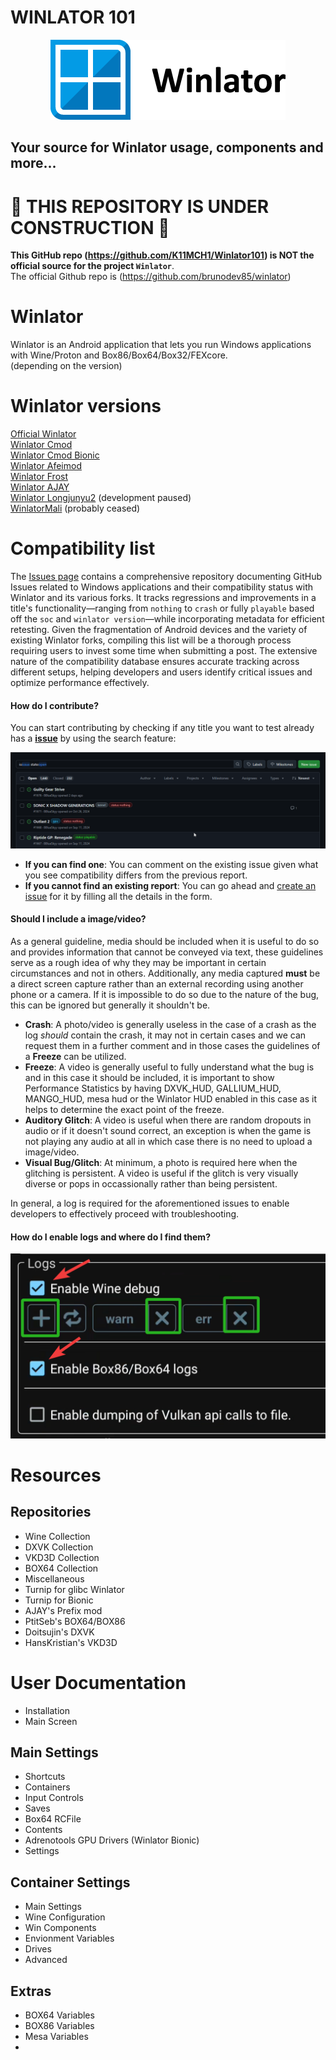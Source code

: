 # WINLATOR 101

<p align="center">
	<img src="logo.png" width="376" height="128" alt="Winlator Logo" />  
</p>

## Your source for Winlator usage, components and more...

# 🚧 THIS REPOSITORY IS UNDER CONSTRUCTION 🚧

**This GitHub repo (<https://github.com/K11MCH1/Winlator101>) is NOT the official
source for the project `Winlator`**.   
The official Github repo is (<https://github.com/brunodev85/winlator>)

# Winlator

Winlator is an Android application that lets you run Windows applications with Wine/Proton and Box86/Box64/Box32/FEXcore.  
(depending on the version)

# Winlator versions

[Official Winlator](https://github.com/brunodev85/winlator)  
[Winlator Cmod](https://github.com/coffincolors/winlator/releases)  
[Winlator Cmod Bionic](https://github.com/jhinzuo/winlator_bionic/releases)  
[Winlator Afeimod](https://github.com/afeimod/winlator-mod/releases/)  
[Winlator Frost](https://github.com/MrPhryaNikFrosty/Winlator-Frost/releases)  
[Winlator AJAY](https://github.com/ajay9634/winlator-ajay/releases)  
[Winlator Longjunyu2](https://github.com/longjunyu2/winlator/releases) (development paused)  
[WinlatorMali](https://github.com/Fcharan/WinlatorMali/releases) (probably ceased)  


# Compatibility list  

The [Issues page](https://github.com/K11MCH1/Winlator101/issues) contains a comprehensive repository documenting GitHub Issues related to Windows applications and their compatibility status with Winlator and its various forks. It tracks regressions and improvements in a title's functionality—ranging from `nothing` to  `crash` or fully `playable` based off the `soc` and `winlator version`—while incorporating metadata for efficient retesting. 
Given the fragmentation of Android devices and the variety of existing Winlator forks, compiling this list will be a thorough process requiring users to invest some time when submitting a post. The extensive nature of the compatibility database ensures accurate tracking across different setups, helping developers and users identify critical issues and optimize performance effectively.  

#### How do I contribute?
You can start contributing by checking if any title you want to test already has a [**issue**](https://github.com/K11MCH1/Winlator101/issues) by using the search feature: 

<p align="center">
	<img src="search_tool.gif" alt="Search Tool" />  
</p>

* **If you can find one**: You can comment on the existing issue given what you see compatibility differs from the previous report.   
* **If you cannot find an existing report**: You can go ahead and [create an issue](https://github.com/K11MCH1/Winlator101/issues/new/choose) for it by filling all the details in the form.

#### Should I include a image/video?
As a general guideline, media should be included when it is useful to do so and provides information that cannot be conveyed via text, these guidelines serve as a rough idea of why they may be important in certain circumstances and not in others. Additionally, any media captured **must** be a direct screen capture rather than an external recording using another phone or a camera. If it is impossible to do so due to the nature of the bug, this can be ignored but generally it shouldn't be.
* **Crash**: A photo/video is generally useless in the case of a crash as the log *should* contain the crash, it may not in certain cases and we can request them in a further comment and in those cases the guidelines of a **Freeze** can be utilized.
* **Freeze**: A video is generally useful to fully understand what the bug is and in this case it should be included, it is important to show Performance Statistics by having DXVK_HUD, GALLIUM_HUD, MANGO_HUD, mesa hud or the Winlator HUD enabled in this case as it helps to determine the exact point of the freeze.
* **Auditory Glitch**: A video is useful when there are random dropouts in audio or if it doesn't sound correct, an exception is when the game is not playing any audio at all in which case there is no need to upload a image/video.
* **Visual Bug/Glitch**: At minimum, a photo is required here when the glitching is persistent. A video is useful if the glitch is very visually diverse or pops in occassionally rather than being persistent.

In general, a log is required for the aforementioned issues to enable developers to effectively proceed with troubleshooting.

#### How do I enable logs and where do I find them?

<p align="center">
	<img src="enabling_logs.png" alt="Search Tool" />  
</p>

# Resources

## Repositories

* Wine Collection
* DXVK Collection
* VKD3D Collection
* BOX64 Collection
* Miscellaneous
* Turnip for glibc Winlator
* Turnip for Bionic
* AJAY's Prefix mod
* PtitSeb's BOX64/BOX86
* Doitsujin's DXVK
* HansKristian's VKD3D


# User Documentation  

* Installation
* Main Screen

## Main Settings

* Shortcuts
* Containers
* Input Controls
* Saves
* Box64 RCFile
* Contents
* Adrenotools GPU Drivers (Winlator Bionic)
* Settings

## Container Settings

* Main Settings
* Wine Configuration
* Win Components
* Envionment Variables
* Drives
* Advanced

## Extras

* BOX64 Variables
* BOX86 Variables
* Mesa Variables
* 

